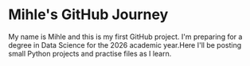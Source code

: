 # Mihle's GitHub Journey
My name is Mihle and this is my first GitHub project. I'm preparing for a degree in Data Science for the 2026 academic year.Here I'll be posting small Python projects and practise files as I learn.
